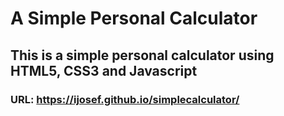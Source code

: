 # A Simple Personal Calculator

## This is a simple personal calculator using HTML5, CSS3 and Javascript 

### URL: https://ijosef.github.io/simplecalculator/